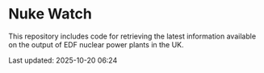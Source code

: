 # Nuke Watch

This repository includes code for retrieving the latest information available on the output of EDF nuclear power plants in the UK.

Last updated: 2025-10-20 06:24